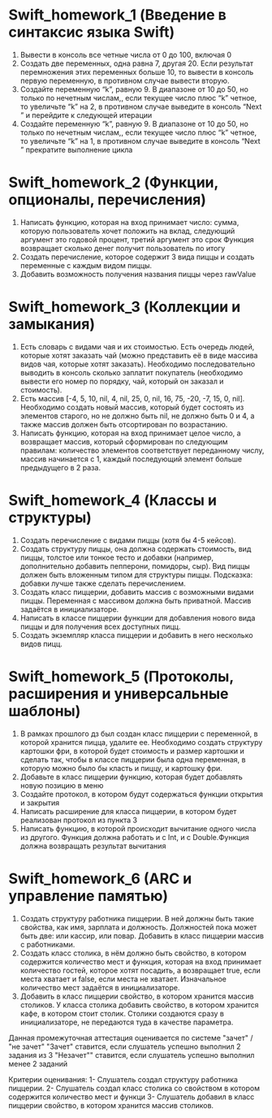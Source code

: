 # Swift_homework_1 (Введение в синтаксис языка Swift)

1. Вывести в консоль все четные числа от 0 до 100, включая 0
2. Создать две переменных, одна равна 7, другая 20. Если результат перемножения этих переменных больше 10, то вывести в консоль первую переменную, в противном случае вывести вторую.
3. Создайте переменную “k”, равную 9. В диапазоне от 10 до 50, но только по нечетным числам,, если текущее число плюс “k” четное, то увеличьте  “k” на 2, в противном случае выведите в консоль “Next ” и перейдите к следующей итерации
4. Создайте переменную “k”, равную 9. В диапазоне от 10 до 50, но только по нечетным числам,, если текущее число плюс “k” четное, то увеличьте  “k” на 1, в противном случае выведите в консоль “Next ” прекратите выполнение цикла

# Swift_homework_2 (Функции, опционалы, перечисления)

1. Написать функцию, которая на вход принимает число: сумма, которую пользователь хочет положить на вклад, следующий аргумент это годовой  процент, третий аргумент это срок Функция возвращает сколько денег получит пользователь по итогу
2. Создать перечисление, которое содержит 3 вида пиццы и создать  переменные с каждым видом пиццы.
3. Добавить возможность получения названия пиццы через  rawValue

# Swift_homework_3 (Коллекции и замыкания)

1. Есть словарь с видами чая и их стоимостью. Есть очередь людей, которые хотят заказать чай (можно представить её в виде массива видов чая, которые хотят заказать). Необходимо последовательно выводить в консоль сколько заплатит покупатель (необходимо вывести его номер по порядку, чай, который он заказал и стоимость).
2. Есть массив [-4, 5, 10, nil, 4, nil, 25, 0, nil, 16, 75, -20, -7, 15, 0, nil]. Необходимо создать новый массив, который будет состоять из элементов старого, но не должно быть nil, не должно быть 0 и 4, а также массив должен быть отсортирован по возрастанию.
3. Написать функцию, которая на вход принимает целое число, а возвращает массив, который сформирован по следующим правилам: количество элементов соответствует переданному числу, массив начинается с 1, каждый последующий элемент больше предыдущего в 2 раза.

# Swift_homework_4 (Классы и структуры)

1. Создать перечисление с видами пиццы (хотя бы 4-5 кейсов).
2. Создать структуру пиццы, она должна содержать стоимость, вид пиццы, толстое или тонкое тесто и добавки (например, дополнительно добавить пепперони, помидоры, сыр). Вид пиццы должен быть вложенным типом для структуры пиццы. Подсказка: добавки лучше также сделать перечислением.
3. Создать класс пиццерии, добавить массив с возможными видами пиццы. Переменная с массивом должна быть приватной. Массив задаётся в инициализаторе.
4. Написать в классе пиццерии функции для добавления нового вида пиццы и для получения всех доступных пицц.
5. Создать экземпляр класса пиццерии и добавить в него несколько видов пицц.

# Swift_homework_5 (Протоколы, расширения и универсальные шаблоны)

1. В рамках прошлого дз был создан класс пиццерии с переменной, в которой хранится пицца, удалите ее. Необходимо создать структуру картошки фри, в которой будет стоимость и размер картошки и сделать так, чтобы в классе пиццерии была одна переменная, в которую можно было бы класть и пиццу, и картошку фри.
2. Добавьте в класс пиццерии функцию, которая будет добавлять новую позицию в меню
3. Создайте протокол, в котором будут содержаться функции открытия и закрытия
4. Написать расширение для класса пиццерии, в  котором будет реализован протокол из пункта 3
5. Написать функцию, в которой происходит вычитание одного числа из другого. Функция должна работать и с Int, и с Double.Функция должна возвращать результат вычитания

# Swift_homework_6 (ARC и управление памятью)

1. Создать структуру работника пиццерии. В ней должны быть такие свойства, как имя, зарплата и должность. Должностей пока может быть две: или кассир, или повар. Добавить в класс пиццерии массив с работниками.
2. Создать класс столика, в нём должно быть свойство, в котором содержится количество мест и функция, которая на вход принимает количество гостей, которое хотят посадить, а возвращает true, если места хватает и false, если места не хватает. Изначальное количество мест задаётся в инициализаторе.
3. Добавить в класс пиццерии свойство, в котором хранится массив столиков. У класса столика добавить свойство, в котором хранится кафе, в котором стоит столик. Столики создаются сразу в инициализаторе, не передаются туда в качестве параметра.

Данная промежуточная аттестация оценивается по системе "зачет" / "не зачет"
"Зачет" ставится, если слушатель успешно выполнил 2 задания из 3
"Незачет"" ставится, если слушатель успешно выполнил менее 2 заданий

Критерии оценивания:
1- Слушатель создал структуру работника пиццерии.
2- Слушатель создал класс столика со свойством в котором содержится количество мест и функци
3- Слушатель добавил в класс пиццерии свойство, в котором хранится массив столиков.

